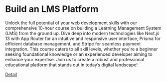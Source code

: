 # Build an LMS Platform

Unlock the full potential of your web development skills with our comprehensive 10-hour course on building a Learning Management System (LMS) from the ground up. Dive deep into modern technologies like Next.js 13 with App Router for an intuitive and responsive user interface, Prisma for efficient database management, and Stripe for seamless payment integration. This course caters to all skill levels, whether you're a beginner seeking foundational knowledge or an experienced developer aiming to enhance your expertise. Join us to create a robust and professional educational platform that stands out in today’s digital landscape! 

[Detail](https://eduitfree.com/course/build-an-lms-platform)
